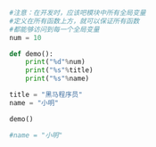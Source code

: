 
<BlogInfo id="908" title="5.全局变量的位置" author="白日梦想猿" pv=0 read_times=0 pre_cost_time="0分9秒" category="语法进阶" tag_list="['语法进阶']" create_time="2020.02.17 14:37:37" update_time="2020.02.17 14:46:30" />

```python
#注意：在开发时，应该吧模块中所有全局变量
#定义在所有函数上方，就可以保证所有函数
#都能够访问到每一个全局变量
num = 10

def demo():
    print("%d"%num)
    print("%s"%title)
    print("%s"%name)

title = "黑马程序员"
name = "小明"

demo()

#name = "小明"
```
